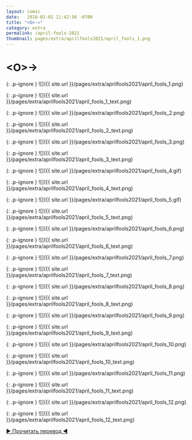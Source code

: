 ```yaml
---
layout: comic
date:   2010-01-01 11:42:56 -0700
title: "<O>->"
category: extra
permalink: /april-fools-2021
thumbnail: pages/extra/aprilfools2021/april_fools_1.png
---
```

# \<O\>->

{: .p-ignore }
![]({{ site.url }}/pages/extra/aprilfools2021/april_fools_1.png)

{: .p-ignore }
![]({{ site.url }}/pages/extra/aprilfools2021/april_fools_1_text.png)

{: .p-ignore }
![]({{ site.url }}/pages/extra/aprilfools2021/april_fools_2.png)

{: .p-ignore }
![]({{ site.url }}/pages/extra/aprilfools2021/april_fools_2_text.png)

{: .p-ignore }
![]({{ site.url }}/pages/extra/aprilfools2021/april_fools_3.png)

{: .p-ignore }
![]({{ site.url }}/pages/extra/aprilfools2021/april_fools_3_text.png)

{: .p-ignore }
![]({{ site.url }}/pages/extra/aprilfools2021/april_fools_4.gif)

{: .p-ignore }
![]({{ site.url }}/pages/extra/aprilfools2021/april_fools_4_text.png)

{: .p-ignore }
![]({{ site.url }}/pages/extra/aprilfools2021/april_fools_5.gif)

{: .p-ignore }
![]({{ site.url }}/pages/extra/aprilfools2021/april_fools_5_text.png)

{: .p-ignore }
![]({{ site.url }}/pages/extra/aprilfools2021/april_fools_6.png)

{: .p-ignore }
![]({{ site.url }}/pages/extra/aprilfools2021/april_fools_6_text.png)

{: .p-ignore }
![]({{ site.url }}/pages/extra/aprilfools2021/april_fools_7.png)

{: .p-ignore }
![]({{ site.url }}/pages/extra/aprilfools2021/april_fools_7_text.png)

{: .p-ignore }
![]({{ site.url }}/pages/extra/aprilfools2021/april_fools_8.png)

{: .p-ignore }
![]({{ site.url }}/pages/extra/aprilfools2021/april_fools_8_text.png)

{: .p-ignore }
![]({{ site.url }}/pages/extra/aprilfools2021/april_fools_9.png)

{: .p-ignore }
![]({{ site.url }}/pages/extra/aprilfools2021/april_fools_9_text.png)

{: .p-ignore }
![]({{ site.url }}/pages/extra/aprilfools2021/april_fools_10.png)

{: .p-ignore }
![]({{ site.url }}/pages/extra/aprilfools2021/april_fools_10_text.png)

{: .p-ignore }
![]({{ site.url }}/pages/extra/aprilfools2021/april_fools_11.png)

{: .p-ignore }
![]({{ site.url }}/pages/extra/aprilfools2021/april_fools_11_text.png)

{: .p-ignore }
![]({{ site.url }}/pages/extra/aprilfools2021/april_fools_12.png)

{: .p-ignore }
![]({{ site.url }}/pages/extra/aprilfools2021/april_fools_12_text.png)

 <a class="archive-link" href="{{ site.url }}/april-fools-2021-translation">▶ Прочитать перевод ◀</a>
